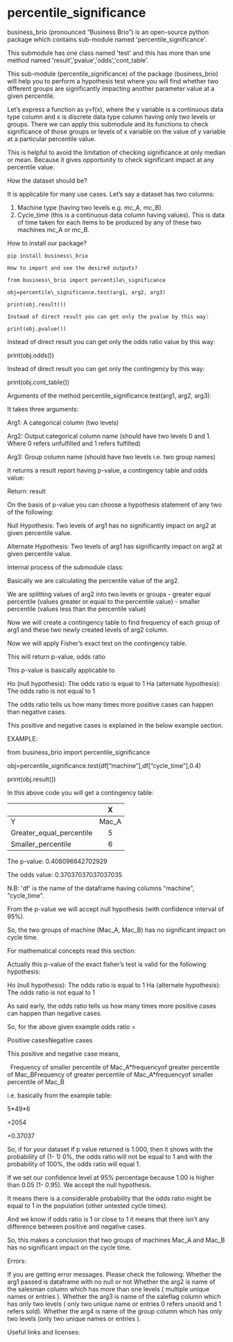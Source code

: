# percentile\_significance

business\_brio (pronounced “Business Brio”) is an open-source python package which contains sub-module named 'percentile\_significance'.

This submodule has one class named 'test' and this has more than one method named 'result','pvalue','odds','cont\_table'.

This sub-module (percentile\_significance) of the package (business\_brio) will help you to perform a hypothesis test where you will find whether two different groups are significantly impacting another parameter value at a given percentile.

Let’s express a function as y=f(x), where the y variable is a continuous data type column and x is discrete data type column having only two levels or groups. There we can apply this submodule and its functions to check significance of those groups or levels of x variable on the value of y variable at a particular percentile value.

This is helpful to avoid the limitation of checking significance at only median or mean. Because it gives opportunity to check significant impact at any percentile value.

How the dataset should be?

It is applicable for many use cases. Let’s say a dataset has two columns:

1. Machine type (having two levels  e.g. mc\_A, mc\_B).
1. Cycle\_time (this is a continuous data column having values). This is data of time taken for each items to be produced by any of these two machines mc\_A or mc\_B.

How to install our package?

```
pip install business\_brio

How to import and see the desired outputs?

from business\_brio import percentile\_significance

obj=percentile\_significance.test(arg1, arg2, arg3)

print(obj.result())

Instead of direct result you can get only the pvalue by this way:

print(obj.pvalue())

```


Instead of direct result you can get only the odds ratio value by this way:

print(obj.odds())

Instead of direct result you can get only the contingency by this way:

print(obj.cont\_table())



Arguments of the method percentile\_significance.test(arg1, arg2, arg3):

It takes three arguments:

Arg1: A categorical column (two levels)

Arg2: Output categorical column name (should have two levels 0 and 1. Where 0 refers unfulfilled and 1 refers fulfilled)

Arg3: Group column name (should have two levels i.e. two group names)

It returns a result report having p-value, a contingency table and odds value:

Return: result

On the basis of p-value you can choose a hypothesis statement of any two of the following:

Null Hypothesis: Two levels of arg1 has no significantly impact on arg2 at given percentile value.

Alternate Hypothesis: Two levels of arg1 has significantly impact on arg2 at given percentile value.

Internal process of the submodule class:

Basically we are calculating the percentile value of the arg2.

We are splitting values of arg2 into two levels or groups
\- greater equal percentile (values greater or equal to the percentile value) 
\- smaller percentile (values less than the percentile value) 

Now we will create a contingency table to find frequency of each group of arg1 and these two newly created levels of arg2 column.

Now we will apply Fisher’s exact test on the contingency table.

This will return p-value, odds ratio

This p-value is basically applicable to 

Ho (null hypothesis): The odds ratio is equal to 1
Ha (alternate hypothesis): The odds ratio is not equal to 1

The odds ratio tells us how many times more positive cases can happen than negative cases.

This positive and negative cases is explained in the below example section.

EXAMPLE:

from business\_brio import percentile\_significance

obj=percentile\_significance.test(df[“machine”],df[“cycle\_time”],0.4)

print(obj.result())


In this above code you will get a contingency table:

||X|
| :- | :-: |
|Y|Mac\_A|Mac\_B|
|Greater\_equal\_percentile|5|9|
|Smaller\_percentile|6|4|

The p-value: 0.408096642702929

The odds value: 0.37037037037037035

N.B: 'df' is the name of the dataframe having columns "machine", "cycle\_time".

From the p-value we will accept null hypothesis (with confidence interval of 95%).

So, the two groups of machine (Mac\_A, Mac\_B) has no significant impact on cycle time.

For mathematical concepts read this section:

Actually this p-value of the exact fisher’s test is valid for the following hypothesis:

Ho (null hypothesis): The odds ratio is equal to 1
Ha (alternate hypothesis): The odds ratio is not equal to 1

As said early, the odds ratio tells us how many times more positive cases can happen than negative cases. 

So, for the above given example odds ratio =

Positive casesNegative cases

This positive and negative case means,

` `Frequency of smaller percentile of Mac\_A\*frequencyof greater percentile of Mac\_BFrequency of greater percentile of Mac\_A\*frequencyof smaller percentile of Mac\_B

i.e. basically from the example table:

5\*49\*6

=2054

=0.37037


So, if for your dataset if p value returned is 1.000, then it shows with the probability of (1- 1) 0%, the odds ratio will not be equal to 1 and with the probability of 100%, the odds ratio will equal 1. 

If we set our confidence level at 95% percentage because 1.00 is higher than 0.05 (1- 0.95). We accept the null hypothesis. 

It means there is a considerable probability that the odds ratio might be equal to 1 in the population (other untested cycle times). 

And we know if odds ratio is 1 or close to 1 it means that there isn’t any difference between positive and negative cases.

So, this makes a conclusion that two groups of machines Mac\_A and Mac\_B has no significant impact on the cycle time. 

Errors:

If you are getting error messages. Please check the following: Whether the arg1 passed is dataframe with no null or not Whether the arg2 is name of the salesman column which has more than one levels ( multiple unique names or entries ). Whether the arg3 is name of the saleflag column which has only two levels ( only two unique name or entries 0 refers unsold and 1 refers sold). Whether the arg4 is name of the group column which has only two levels (only two unique names or entries ).

Useful links and licenses:
